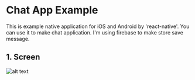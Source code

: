 # Chat App Example
This is example native application for iOS and Android by 'react-native'. You can use it to make chat application.
I'm using firebase to make store save message.
## 1. Screen
![alt text](https://lh4.googleusercontent.com/86N14ih9y5_yGpOFJYX22-v8C55NQaNixSDkypOXmHDM3-auneu71lbVod93vLn1h008L9jbE-mgSOa2gPFu=w1546-h758)
